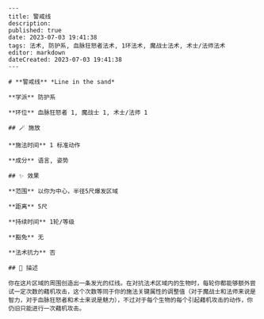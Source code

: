 
    ---
    title: 警戒线
    description: 
    published: true
    date: 2023-07-03 19:41:38
    tags: 法术, 防护系, 血脉狂怒者法术, 1环法术, 魔战士法术, 术士/法师法术
    editor: markdown
    dateCreated: 2023-07-03 19:41:38
    ---

    # **警戒线** *Line in the sand*

    **学派** 防护系 

    **环位** 血脉狂怒者 1, 魔战士 1, 术士/法师 1

    ## 🪄 施放

    **施法时间** 1 标准动作

    **成分** 语言, 姿势

    ## ✨ 效果  

    **范围** 以你为中心，半径5尺爆发区域

    **距离** 5尺  

    **持续时间** 1轮/等级 

    **豁免** 无

    **法术抗力** 否

    ## 📖 描述

    你在这片区域的周围创造出一条发光的红线。在对抗法术区域内的生物时，每轮你都能够额外尝试一定次数的藉机攻击，这个次数等同于你的施法关键属性的调整值（对于魔战士和法师来说是智力，对于血脉狂怒者和术士来说是魅力），不过对于每个生物的每个引起藉机攻击的动作，你仍旧只能进行一次藉机攻击。
    